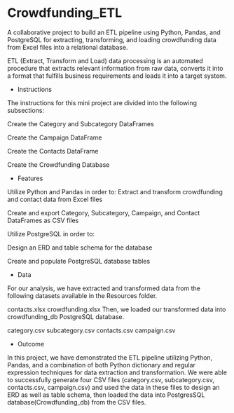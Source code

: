 # Crowdfunding_ETL


A collaborative project to build an ETL pipeline using Python, Pandas, and PostgreSQL for extracting, transforming, and loading crowdfunding data from Excel files into a relational database.

ETL (Extract, Transform and Load) data processing is an automated procedure that extracts relevant information from raw data, converts it into a format that fulfills business requirements and loads it into a target system.






- Instructions

The instructions for this mini project are divided into the following subsections:

Create the Category and Subcategory DataFrames

Create the Campaign DataFrame

Create the Contacts DataFrame

Create the Crowdfunding Database





- Features


Utilize Python and Pandas in order to:
Extract and transform crowdfunding and contact data from Excel files

Create and export Category, Subcategory, Campaign, and Contact DataFrames as CSV files

Utilize PostgreSQL in order to:

Design an ERD and table schema for the database

Create and populate PostgreSQL database tables





- Data


For our analysis, we have extracted and transformed data from the following datasets available in the Resources folder.

contacts.xlsx
crowdfunding.xlsx
Then, we loaded our transformed data into crowdfunding_db PostgreSQL database.

category.csv
subcategory.csv
contacts.csv
campaign.csv




- Outcome


In this project, we have demonstrated the ETL pipeline utilizing Python, Pandas, and a combination of both Python dictionary and regular expression techniques for data extraction and transformation. We were able to successfully generate four CSV files (category.csv, subcategory.csv, contacts.csv, campaign.csv) and used the data in these files to design an ERD as well as table schema, then loaded the data into PostgresSQL database(Crowdfunding_db) from the CSV files.
